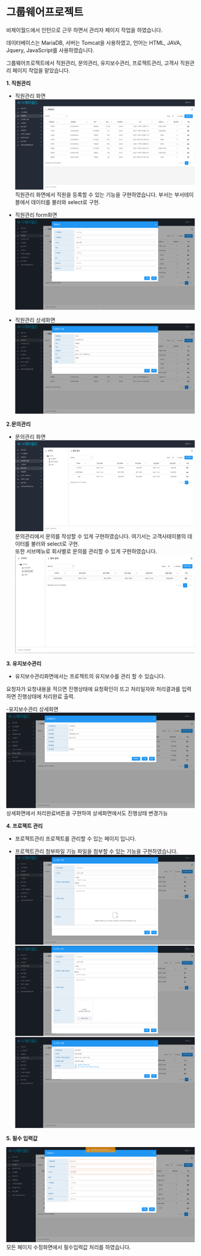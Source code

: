 # 그룹웨어프로젝트
비제이월드에서 인턴으로 근무 하면서 관리자 페이지 작업을 하였습니다.

데이터베이스는 MariaDB, 서버는 Tomcat을 사용하였고, 언어는 HTML, JAVA, Jquery, JavaScript를 사용하였습니다.

그룹웨어프로젝트에서 직원관리, 문의관리, 유지보수관리, 프로젝트관리, 고객사 직원관리 페이지 작업을 맡았습니다.

<b>1. 직원관리</b>
- 직원관리 화면
<img src="image/직원관리.png"></img>
직원관리 화면에서 직원을 등록할 수 있는 기능을 구현하였습니다. 부서는 부서테이블에서 데이터를 불러와 select로 구현.
- 직원관리 form화면
<img src="image/직원관리_form.png"></img>

- 직원관리 상세화면
<img src="image/직원관리_상세.png"></img>

<b>2.문의관리</b>
- 문의관리 화면
<img src="image/서브메뉴.png"></img>
문의관리에서 문의를 작성할 수 있게 구현하였습니다. 여기서는 고객사테이블의 데이터를 불러와 select로 구현.<br>
또한 서브메뉴로 회사별로 문의를 관리할 수 있게 구현하였습니다.
<img src="image/메뉴트리2.png"></img>

<b>3. 유지보수관리</b>
- 유지보수관리화면에서는 프로젝트의 유지보수를 관리 할 수 있습니다.

요청자가 요청내용을 적으면 진행상태에 요청확인이 뜨고 처리일자와 처리결과를 입력하면 진행상태에 처리완료 출력.

-유지보수관리 상세화면
<img src="image/유지보수_수정.png"></img>
상세화면에서 처리완료버튼을 구현하여 상세화면에서도 진행상태 변경가능

<b>4. 프로젝트 관리</b>
- 프로젝트관리
프로젝트를 관리할 수 있는 페이지 입니다.

- 프로젝트관리 첨부파일 기능
파일을 첨부할 수 있는 기능을 구현하였습니다.
<img src="image/파일첨부1.png"></img>
<img src="image/파일첨부2.png"></img>
<img src="image/상세_첨부파일.png"></img>

<b>5. 필수 입력값</b>

<img src="image/필수 입력값.png"></img>
모든 페이지 수정화면에서 필수입력값 처리를 하였습니다.

 
